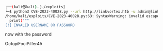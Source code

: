 
```sh
┌──(kali㉿kali)-[~/exploits]
└─$ python3 CVE-2023-40028.py --url http://linkvortex.htb -u admin@linkvortex.htb -p mynewfancypasswordwhichisnotallowed
/home/kali/exploits/CVE-2023-40028.py:63: SyntaxWarning: invalid escape sequence '\ '
  print("""
[!] INVALID USERNAME OR PASSWORD
```

now with the password

OctopiFociPilfer45

